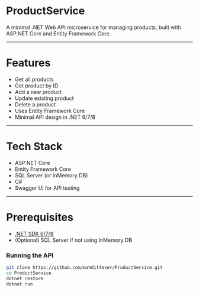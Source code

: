 # ProductService

A minimal .NET Web API microservice for managing products, built with ASP.NET Core and Entity Framework Core.

---

# Features

- Get all products
- Get product by ID
- Add a new product
- Update existing product
- Delete a product
- Uses Entity Framework Core
- Minimal API design in .NET 6/7/8

---

# Tech Stack

- ASP.NET Core
- Entity Framework Core
- SQL Server (or InMemory DB)
- C#
- Swagger UI for API testing

---



# Prerequisites

- [.NET SDK 6/7/8](https://dotnet.microsoft.com/download)
- (Optional) SQL Server if not using InMemory DB

### Running the API

```bash
git clone https://github.com/mahdit4ever/ProductService.git
cd ProductService
dotnet restore
dotnet run
